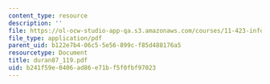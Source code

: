 ```yaml
---
content_type: resource
description: ''
file: https://ol-ocw-studio-app-qa.s3.amazonaws.com/courses/11-423-information-and-communication-technologies-in-community-development-spring-2004/b241f59e0406ad86e71bf5f0fbf97023_duran87_119.pdf
file_type: application/pdf
parent_uid: b122e7b4-06c5-5e56-899c-f85d488176a5
resourcetype: Document
title: duran87_119.pdf
uid: b241f59e-0406-ad86-e71b-f5f0fbf97023
---
```

